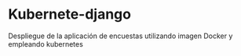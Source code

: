 # Kubernete-django
Despliegue de la aplicación de encuestas utilizando imagen Docker y empleando kubernetes
